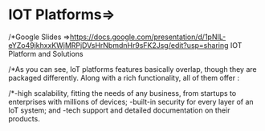 # IOT Platforms=>
/*Google Slides =>https://docs.google.com/presentation/d/1pNIL-eYZo49jkhxxKWjMRPjDVsHrNbmdnHr9sFK2Jsg/edit?usp=sharing
IOT Platform and Solutions 

/*As you can see, IoT platforms features basically overlap, though they are packaged differently. Along with a rich functionality, all of them offer :

/*-high scalability, fitting the needs of any business, from startups to enterprises with millions of devices;
-built-in security for every layer of an IoT system; and
-tech support and detailed documentation on their products.
